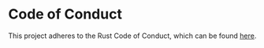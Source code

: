 # Code of Conduct

This project adheres to the Rust Code of Conduct, which can be found [here](https://www.rust-lang.org/conduct.html).
